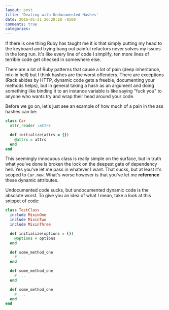 ```yaml
---
layout: post
title: 'Dealing with Undocumented Hashes'
date: 2016-01-21 20:28:18 -0500
comments: true
categories:
---
```


If there is one thing Ruby has taught me it is that simply
putting my head to the keyboard and trying bang out painful refactors never solves my issues in
the long run.
It's like every line of code I simplify, ten more lines of terrible code get checked in somewhere else.

There are a lot of Ruby patterns that cause a lot of pain (deep inheritance, mix-in hell) but I think
hashes are the worst offenders.
There are exceptions (Rack abides by HTTP, dynamic code gets a freebie, documenting your methods helps), 
but in general taking a hash as an argument and doing something like
binding it to an instance variable is like saying "fuck you" to anyone who wants try and wrap their head around your code.

Before we go on, let's just see an example of how much of a pain in the ass hashes can be:

```rb
class Car
  attr_reader :attrs

  def initialize(attrs = {})
    @attrs = attrs
  end
end
```

This seemingly innocuous class is really simple on the surface, but in truth what you've done is broken the lock
on the deepest gate of dependency hell. Yes you've let me pass in whatever I want. That sucks, but at least it's
scoped to `Car.new`. What's worse however is that you've let me **reference** these dynamic attributes.

Undocumented code sucks, but undocumented dynamic code is the absolute worst. To give you an idea of what I mean,
take a look at this snippet of code:

```rb
class TestClass
  include MixinOne
  include MixinTwo
  include MixinThree

  def initialize(options = {})
    @options = options
  end

  def some_method_one
    # ...
  end

  def some_method_one
    # ...
  end

  def some_method_one
    # ...
  end
end
```
